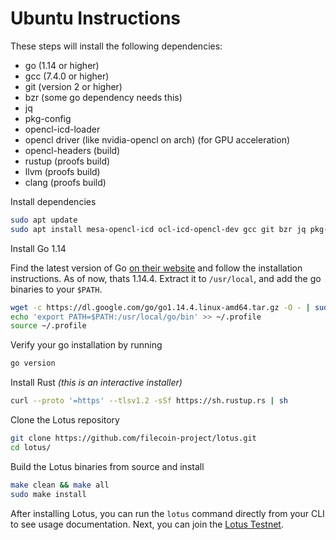 # Ubuntu Instructions

These steps will install the following dependencies:

- go (1.14 or higher)
- gcc (7.4.0 or higher)
- git (version 2 or higher)
- bzr (some go dependency needs this)
- jq
- pkg-config
- opencl-icd-loader
- opencl driver (like nvidia-opencl on arch) (for GPU acceleration)
- opencl-headers (build)
- rustup (proofs build)
- llvm (proofs build)
- clang (proofs build)

Install dependencies

```sh
sudo apt update
sudo apt install mesa-opencl-icd ocl-icd-opencl-dev gcc git bzr jq pkg-config mesa-opencl-icd ocl-icd-opencl-dev
```

Install Go 1.14

Find the latest version of Go [on their website](https://golang.org/dl/) and follow the installation instructions. As of now, thats 1.14.4. Extract it to `/usr/local`, and add the go binaries to your `$PATH`.

```sh
wget -c https://dl.google.com/go/go1.14.4.linux-amd64.tar.gz -O - | sudo tar -xz -C /usr/local
echo 'export PATH=$PATH:/usr/local/go/bin' >> ~/.profile
source ~/.profile
```

Verify your go installation by running 
```sh
go version
```

Install Rust 
_(this is an interactive installer)_
```sh
curl --proto '=https' --tlsv1.2 -sSf https://sh.rustup.rs | sh
```

Clone the Lotus repository

```sh
git clone https://github.com/filecoin-project/lotus.git
cd lotus/
```

Build the Lotus binaries from source and install

```sh
make clean && make all
sudo make install
```

After installing Lotus, you can run the `lotus` command directly from your CLI to see usage documentation. Next, you can join the [Lotus Testnet](https://docs.lotu.sh/en+join-testnet).
